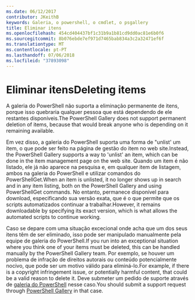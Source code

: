 ```yaml
---
ms.date: 06/12/2017
contributor: JKeithB
keywords: Galeria, o powershell, o cmdlet, o psgallery
title: Eliminar itens
ms.openlocfilehash: 454cd404437bf1c31b9a1b81cd9dd0ac81e6b0f6
ms.sourcegitcommit: 8b076ebde7ef971d7465bab834a3c2a32471ef6f
ms.translationtype: MT
ms.contentlocale: pt-PT
ms.lasthandoff: 07/06/2018
ms.locfileid: "37893098"
---
```

# <a name="deleting-items"></a><span data-ttu-id="22fa1-103">Eliminar itens</span><span class="sxs-lookup"><span data-stu-id="22fa1-103">Deleting items</span></span>

<span data-ttu-id="22fa1-104">A galeria do PowerShell não suporta a eliminação permanente de itens, porque isso quebraria qualquer pessoa que está dependendo de ele restantes disponíveis.</span><span class="sxs-lookup"><span data-stu-id="22fa1-104">The PowerShell Gallery does not support permanent deletion of items, because that would break anyone who is depending on it remaining available.</span></span>

<span data-ttu-id="22fa1-105">Em vez disso, a galeria do PowerShell suporta uma forma de "unlist' um item, o que pode ser feito na página de gestão do item no web site.</span><span class="sxs-lookup"><span data-stu-id="22fa1-105">Instead, the PowerShell Gallery supports a way to 'unlist' an item, which can be done in the item management page on the web site.</span></span>
<span data-ttu-id="22fa1-106">Quando um item é não listado, ele já não aparece na pesquisa e, em qualquer item de listagem, ambos na galeria do PowerShell e utilizar comandos do PowerShellGet.</span><span class="sxs-lookup"><span data-stu-id="22fa1-106">When an item is unlisted, it no longer shows up in search and in any item listing, both on the PowerShell Gallery and using PowerShellGet commands.</span></span>
<span data-ttu-id="22fa1-107">No entanto, permanece disponível para download, especificando sua versão exata, que é o que permite que os scripts automatizados continuar a trabalhar.</span><span class="sxs-lookup"><span data-stu-id="22fa1-107">However, it remains downloadable by specifying its exact version, which is what allows the automated scripts to continue working.</span></span>

<span data-ttu-id="22fa1-108">Caso se depare com uma situação excecional onde acha que um dos seus itens têm de ser eliminado, isso pode ser manipulado manualmente pela equipe de galeria do PowerShell.</span><span class="sxs-lookup"><span data-stu-id="22fa1-108">If you run into an exceptional situation where you think one of your items must be deleted, this can be handled manually by the PowerShell Gallery team.</span></span>
<span data-ttu-id="22fa1-109">Por exemplo, se houver um problema de infração de direitos autorais ou conteúdo potencialmente nocivo, que pode ser um motivo válido para eliminá-lo.</span><span class="sxs-lookup"><span data-stu-id="22fa1-109">For example, if there is a copyright infringement issue, or potentially harmful content, that could be a valid reason to delete it.</span></span>
<span data-ttu-id="22fa1-110">Deve submeter um pedido de suporte através de [galeria do PowerShell](http://www.PowerShellGallery.com) nesse caso.</span><span class="sxs-lookup"><span data-stu-id="22fa1-110">You should submit a support request through [PowerShell Gallery](http://www.PowerShellGallery.com) in that case.</span></span>